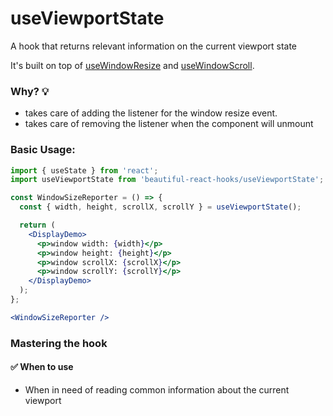 # useViewportState

A hook that returns relevant information on the current viewport state

It's built on top of [useWindowResize](./useWindowResize.md) and [useWindowScroll](./useWindowScroll.md).

### Why? 💡

- takes care of adding the listener for the window resize event.
- takes care of removing the listener when the component will unmount

### Basic Usage:

```jsx harmony
import { useState } from 'react';
import useViewportState from 'beautiful-react-hooks/useViewportState';

const WindowSizeReporter = () => {
  const { width, height, scrollX, scrollY } = useViewportState();

  return (
    <DisplayDemo>
      <p>window width: {width}</p>
      <p>window height: {height}</p>
      <p>window scrollX: {scrollX}</p>
      <p>window scrollY: {scrollY}</p>
    </DisplayDemo>
  );
};

<WindowSizeReporter />
```

### Mastering the hook

#### ✅ When to use

- When in need of reading common information about the current viewport

<!-- Types -->
